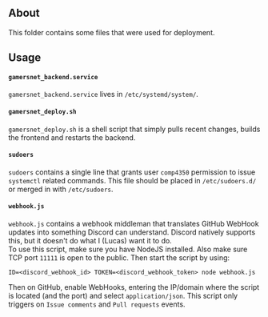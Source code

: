 ## About
This folder contains some files that were used for deployment.

## Usage
#### `gamersnet_backend.service`
`gamersnet_backend.service` lives in `/etc/systemd/system/`.

#### `gamersnet_deploy.sh`
`gamersnet_deploy.sh` is a shell script that simply pulls recent changes, builds the frontend and restarts the backend.

#### `sudoers`
`sudoers` contains a single line that grants user `comp4350` permission to issue `systemctl` related commands. This file should be placed in `/etc/sudoers.d/` or merged in with `/etc/sudoers`.

#### `webhook.js`
`webhook.js` contains a webhook middleman that translates GitHub WebHook updates into something Discord can understand. Discord natively supports this, but it doesn't do what I (Lucas) want it to do.  
To use this script, make sure you have NodeJS installed. Also make sure TCP port `11111` is open to the public. Then start the script by using:
```
ID=<discord_webhook_id> TOKEN=<discord_webhook_token> node webhook.js
```
Then on GitHub, enable WebHooks, entering the IP/domain where the script is located (and the port) and select `application/json`. This script only triggers on `Issue comments` and `Pull requests` events.
